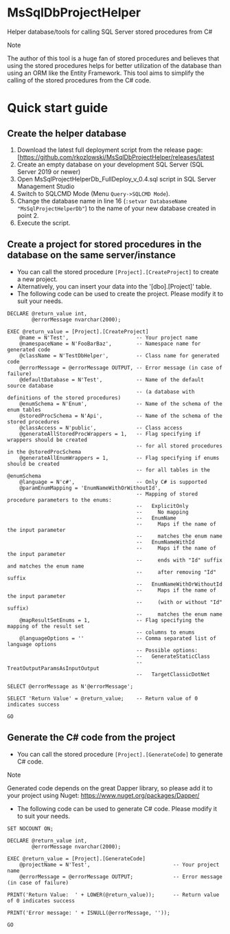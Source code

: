 # MsSqlDbProjectHelper
Helper database/tools for calling SQL Server stored procedures from C#
> [!NOTE]
> The author of this tool is a huge fan of stored procedures and believes that using the stored procedures helps for better utilization of the database than using an ORM like the Entity Framework.
> This tool aims to simplify the calling of the stored procedures from the C# code.

# Quick start guide

## Create the helper database
1. Download the latest full deployment script from the release page:
   [https://github.com/rkozlowski/MsSqlDbProjectHelper/releases/latest
2. Create an empty database on your development SQL Server (SQL Server 2019 or newer)
3. Open MsSqlProjectHelperDb_FullDeploy_v_0.4.sql script in SQL Server Management Studio
4. Switch to SQLCMD Mode (Menu `Query->SQLCMD Mode`).
5. Change the database name in line 16 (`:setvar DatabaseName "MsSqlProjectHelperDb"`) to the name of your new database created in point 2.
6. Execute the script.

## Create a project for stored procedures in the database on the same server/instance
- You can call the stored procedure `[Project].[CreateProject]` to create a new project.
- Alternatively, you can insert your data into the '[dbo].[Project]' table.
- The following code can be used to create the project. Please modify it to suit your needs.
```TSQL
DECLARE	@return_value int,
        @errorMessage nvarchar(2000);

EXEC @return_value = [Project].[CreateProject]
    @name = N'Test',                      -- Your project name
    @namespaceName = N'FooBarBaz',        -- Namespace name for generated code
    @className = N'TestDbHelper',         -- Class name for generated code
    @errorMessage = @errorMessage OUTPUT, -- Error message (in case of failure)
    @defaultDatabase = N'Test',           -- Name of the default source database
                                          -- (a database with definitions of the stored procedures)
    @enumSchema = N'Enum',                -- Name of the schema of the enum tables
    @storedProcSchema = N'Api',           -- Name of the schema of the stored procedures
    @classAccess = N'public',             -- Class access
    @generateAllStoredProcWrappers = 1,   -- Flag specifying if wrappers should be created
                                          -- for all stored procedures in the @storedProcSchema
    @generateAllEnumWrappers = 1,         -- Flag specifying if enums should be created
                                          -- for all tables in the @enumSchema
    @language = N'c#',                    -- Only C# is supported
    @paramEnumMapping = 'EnumNameWithOrWithoutId',
                                          -- Mapping of stored procedure parameters to the enums:
                                          --   ExplicitOnly
                                          --     No mapping
                                          --   EnumName
                                          --     Maps if the name of the input parameter
                                          --     matches the enum name
                                          --   EnumNameWithId
                                          --     Maps if the name of the input parameter
                                          --     ends with "Id" suffix and matches the enum name
                                          --     after removing "Id" suffix
                                          --   EnumNameWithOrWithoutId
                                          --     Maps if the name of the input parameter
                                          --     (with or without "Id" suffix)
                                          --     matches the enum name
    @mapResultSetEnums = 1,               -- Flag specifying the mapping of the result set
                                          -- columns to enums
    @languageOptions = ''                 -- Comma separated list of language options
                                          -- Possible options:
                                          --   GenerateStaticClass
                                          --   TreatOutputParamsAsInputOutput
                                          --   TargetClassicDotNet										  

SELECT @errorMessage as N'@errorMessage';

SELECT 'Return Value' = @return_value;    -- Return value of 0 indicates success

GO
```
## Generate the C# code from the project
- You can call the stored procedure `[Project].[GenerateCode]` to generate C# code.
> [!NOTE]
> Generated code depends on the great Dapper library, so please add it to your project using Nuget:
> https://www.nuget.org/packages/Dapper/
- The following code can be used to generate C# code. Please modify it to suit your needs.
```TSQL
SET NOCOUNT ON;

DECLARE	@return_value int,
        @errorMessage nvarchar(2000);

EXEC @return_value = [Project].[GenerateCode]
    @projectName = N'Test',                           -- Your project name
    @errorMessage = @errorMessage OUTPUT;             -- Error message (in case of failure)

PRINT('Return Value:  ' + LOWER(@return_value));      -- Return value of 0 indicates success

PRINT('Error message: ' + ISNULL(@errorMessage, ''));  

GO

```

